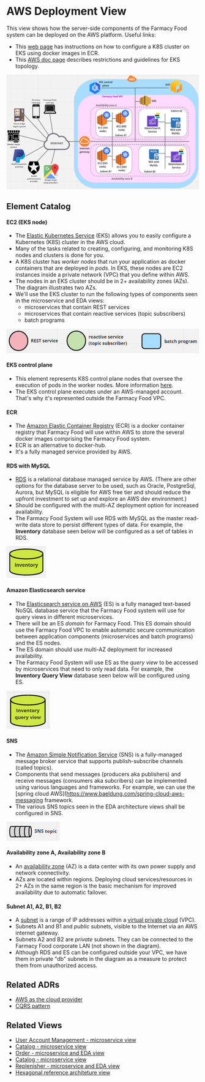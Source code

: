 # AWS Deployment View 
This view shows how the server-side components of the Farmacy Food system can be deployed on the AWS platform. Useful links:
- This [web page](https://towardsdatascience.com/kubernetes-application-deployment-with-aws-eks-and-ecr-4600e11b2d3c) has
instructions on how to configure a K8S cluster on EKS using docker images in ECR.
- This [AWS doc page](https://docs.aws.amazon.com/eks/latest/userguide/eks-networking.html) describes restrictions and
guidelines for EKS topology.   

![AWS deployment view](../images/aws-deployment-view-primary.png)


## Element Catalog 

#### EC2 (EKS node)
- The [Elastic Kubernetes Service](https://aws.amazon.com/eks/features/) (EKS) allows you to easily configure 
a Kubernetes (K8S) cluster in the AWS cloud. 
- Many of the tasks related to creating, configuring, and monitoring K8S nodes and clusters is done for you.
- A K8S cluster has *worker nodes* that run your application as docker containers that are deployed in *pods*. 
In EKS, these nodes are EC2 instances inside a private network (VPC) that you define within AWS. 
- The nodes in an EKS cluster should be in 2+ availability zones (AZs). The diagram illustrates two AZs.  
- We'll use the EKS cluster to run the following types of components seen in the microservice and EDA views:
  - microservices that contain REST services
  - microservices that contain reactive services (topic subscribers)
  - batch programs
  
![AWS deployment view](../images/components-on-k8s.png)

#### EKS control plane
- This element represents K8S control plane nodes that oversee the execution of pods in the worker nodes. More 
information [here](https://kubernetes.io/docs/concepts/overview/components/).
- The EKS control plane executes under an AWS-managed account. That's why it's represented outside the Farmacy Food VPC.
      
#### ECR 
- The [Amazon Elastic Container Registry](https://aws.amazon.com/ecr/) (ECR) is a docker container registry that 
Farmacy Food will use within AWS to store the several docker images comprising the Farmacy Food system.
- ECR is an alternative to docker-hub. 
- It's a fully managed service provided by AWS.
      
#### RDS with MySQL
- [RDS](https://aws.amazon.com/rds/) is a relational database managed service by AWS. (There are other options for the 
database server to be used, such as  Oracle, PostgreSql, Aurora, but MySQL is eligible for AWS free tier and should 
reduce the upfront investment to set up and explore an AWS dev environment.)       
- Should be configured with the multi-AZ deployment option for increased availability.
- The Farmacy Food System will use RDS with MySQL as the master read-write data store to persist different types of data. 
For example, the **Inventory** database seen below will be configured as a set of tables in RDS.

![AWS deployment view](../images/inventory-db-symbol.png)    

#### Amazon Elasticsearch service
- The [Elasticsearch service on AWS](https://aws.amazon.com/elasticsearch-service/) (ES) is a fully managed text-based NoSQL 
database service that the Farmacy Food system will use for query views in different microservices.
- There will be an ES *domain* for Farmacy Food. This ES domain should use the Farmacy Food VPC to enable automatic
secure communication between application components (microservices and batch programs) and the ES nodes. 
- The ES domain should use multi-AZ deployment for increased availability. 
- The Farmacy Food System will use ES as the *query view* to be accessed by microservices that need to only read data. 
For example, the **Inventory Query View** database seen below will be configured using ES.

![AWS deployment view](../images/inventory-query-view-db-symbol.png)    

#### SNS
- The [Amazon Simple Notification Service](https://aws.amazon.com/sns/features/) (SNS) is a fully-managed message broker 
service that supports publish-subscribe channels (called topics).
- Components that send messages (producers aka publishers) and receive messages (consumers aka subcribers) can be 
implemented using various languages and frameworks. For example, we can use the [spring cloud AWS](https://www.baeldung.com/spring-cloud-aws-messaging
framework.  
- The various SNS topics seen in the EDA architecture views shall be configured in SNS. 

![AWS deployment view](../images/sns-topic-symbol.png)
 
#### Availability zone A, Availability zone B
- An [availability zone](https://docs.aws.amazon.com/AWSEC2/latest/UserGuide/using-regions-availability-zones.html#concepts-availability-zones) 
(AZ) is a data center with its own power supply and network connectivity.
- AZs are located within regions. Deploying cloud services/resources in 2+ AZs in the same region is the basic mechanism 
for improved availability due to automatic failover.    
 
#### Subnet A1, A2, B1, B2
- A [subnet](https://docs.aws.amazon.com/vpc/latest/userguide/what-is-amazon-vpc.html) is a range of IP addresses within 
a [virtual private cloud](https://docs.aws.amazon.com/vpc/latest/userguide/VPC_Subnets.html) (VPC).
- Subnets A1 and B1 and *public* subnets, visible to the Internet via an AWS internet gateway.
- Subnets A2 and B2 are *private* subnets. They can be connected to the Farmacy Food corporate LAN (not shown in the diagram). 
- Although RDS and ES can be configured outside your VPC, we have them in private "db" subnets in the diagram as a 
measure to protect them from unauthorized access.  
 
 
## Related ADRs 
- [AWS as the cloud provider](../ADRs/ADR006-aws-as-cloud-provider.md)
- [CQRS pattern](../ADRs/ADR005-cqrs-pattern.md)

## Related Views
- [User Account Management - microservice view](user-account-mgmt-microservice-view.md)
- [Catalog - microservice view](catalog-microservice-view.md)
- [Order - microservice and EDA view](order-microservice-eda-view.md)
- [Catalog - microservice view](catalog-microservice-view.md)
- [Replenisher - microservice and EDA view](replenish-microservice-eda-view.md) 
- [Hexagonal reference architeture view](hexagonal-reference-architecture.md) 
